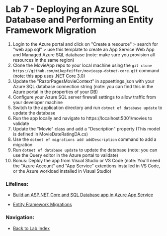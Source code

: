 # Lab 7 - Deploying an Azure SQL Database and Performing an Entity Framework Migration

1. Login to the Azure portal and click on "Create a resource" > search for "web app sql" > use this template to create an App Service Web App and Managed Azure SQL database (note: make sure you provision all resources in the same region)
2. Clone the MovieApp repo to your local machine using the `git clone https://github.com/mikepfeiffer/movieapp-dotnet-core.git` command (note: this app uses .NET Core 3.0)
3. Update the "RazorPagesMovieContext" in appsettings.json with your Azure SQL database connection string (note: you can find this in the Azure portal in the properties of your DB)
4. Configure your Azure SQL server firewall settings to allow traffic from your developer machine
5. Switch to the application directory and run `dotnet ef database update` to update the database
6. Run the app locally and navigate to https://localhost:5001/movies to validate
7. Update the "Movie" class and add a "Description" property (This model is defined in MovieDateRatingDA.cs)
8. Use the `dotnet ef migrations add addDescription` command to add a migration
9. Run `dotnet ef database update` to update the database (note: you can use the Query editor in the Azure portal to validate)
10. Bonus: Deploy the app from Visual Studio or VS Code (note: You'll need the "Azure Account" and "App Service" extentions installed in VS Code, or the Azure workload installed in Visual Studio)

### Lifelines:

* [Build an ASP.NET Core and SQL Database app in Azure App Service](https://docs.microsoft.com/en-us/azure/app-service/app-service-web-tutorial-dotnetcore-sqldb)

* [Entity Framework Migrations](https://docs.microsoft.com/en-us/ef/core/managing-schemas/migrations/)


### Navigation:

* [Back to Lab Index](https://github.com/mikepfeiffer/az-dev-workshop)